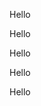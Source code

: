 <!-- 5 -->
<style type='text/sass'>

@for $j from 1 through 6 {
    .text-#{$j} { font-size : $j*10px}
}

</style>

<p class="text-1">Hello</p>
<p class="text-2">Hello</p>
<p class="text-3">Hello</p>
<p class="text-4">Hello</p>
<p class="text-5">Hello</p>


<!-- 6 -->
<style type='text/sass'>

@each $color in blue, black, red {
  .#{$color}-bg {background-color: $color;}
}


  div {
    height: 200px;
    width: 200px;
  }
</style>

<div class="blue-bg"></div>
<div class="black-bg"></div>
<div class="red-bg"></div>



<!-- 7 -->